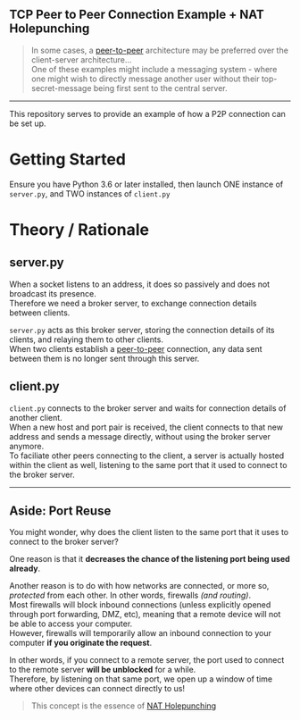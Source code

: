 TCP Peer to Peer Connection Example + NAT Holepunching
---

[peer-to-peer]: https://featherbear.github.io/UNSW-COMP3331/post/peer-to-peer-architecture/

> In some cases, a [peer-to-peer] architecture may be preferred over the client-server architecture...  
One of these examples might include a messaging system - where one might wish to directly message another user without their top-secret-message being first sent to the central server.

---

This repository serves to provide an example of how a P2P connection can be set up.

# Getting Started

Ensure you have Python 3.6 or later installed, then launch ONE instance of `server.py`, and TWO instances of `client.py`

# Theory / Rationale

## server.py

When a socket listens to an address, it does so passively and does not broadcast its presence.  
Therefore we need a broker server, to exchange connection details between clients.

`server.py` acts as this broker server, storing the connection details of its clients, and relaying them to other clients.  
When two clients establish a [peer-to-peer] connection, any data sent between them is no longer sent through this server.

## client.py

`client.py` connects to the broker server and waits for connection details of another client.  
When a new host and port pair is received, the client connects to that new address and sends a message directly, without using the broker server anymore.  
To faciliate other peers connecting to the client, a server is actually hosted within the client as well, listening to the same port that it used to connect to the broker server.

---

## Aside: Port Reuse

You might wonder, why does the client listen to the same port that it uses to connect to the broker server?

One reason is that it **decreases the chance of the listening port being used already**.

Another reason is to do with how networks are connected, or more so, _protected_ from each other. In other words, firewalls _(and routing)_.  
Most firewalls will block inbound connections (unless explicitly opened through port forwarding, DMZ, etc), meaning that a remote device will not be able to access your computer.  
However, firewalls will temporarily allow an inbound connection to your computer **if you originate the request**.

In other words, if you connect to a remote server, the port used to connect to the remote server **will be unblocked** for a while.  
Therefore, by listening on that same port, we open up a window of time where other devices can connect directly to us!

> This concept is the essence of [NAT Holepunching](https://featherbear.github.io/UNSW-COMP6441/blog/post/something-awesome-research-connection/)
